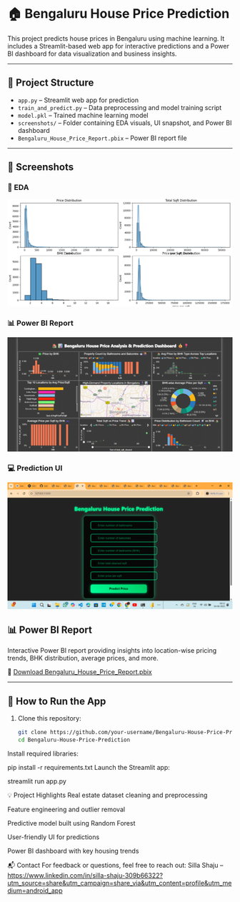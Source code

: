 # 🏠 Bengaluru House Price Prediction

This project predicts house prices in Bengaluru using machine learning. It includes a Streamlit-based web app for interactive predictions and a Power BI dashboard for data visualization and business insights.

---

## 📁 Project Structure

- `app.py` – Streamlit web app for prediction  
- `train_and_predict.py` – Data preprocessing and model training script  
- `model.pkl` – Trained machine learning model  
- `screenshots/` – Folder containing EDA visuals, UI snapshot, and Power BI dashboard  
- `Bengaluru_House_Price_Report.pbix` – Power BI report file

---

## 📸 Screenshots

### 🧠 EDA
![EDA](screenshots/eda.png)

### 📊 Power BI Report
![Power BI](screenshots/Bengaluru_House_Price_Report.png)

### 💻 Prediction UI
![UI](screenshots/prediction_ui.png)


## 📊 Power BI Report

Interactive Power BI report providing insights into location-wise pricing trends, BHK distribution, average prices, and more.

📎 [Download Bengaluru_House_Price_Report.pbix](Bengaluru_House_Price_Report.pbix)

---

## 🚀 How to Run the App

1. Clone this repository:
   ```bash
   git clone https://github.com/your-username/Bengaluru-House-Price-Prediction.git
   cd Bengaluru-House-Price-Prediction
Install required libraries:

pip install -r requirements.txt
Launch the Streamlit app:

streamlit run app.py

💡 Project Highlights
Real estate dataset cleaning and preprocessing

Feature engineering and outlier removal

Predictive model built using Random Forest

User-friendly UI for predictions

Power BI dashboard with key housing trends

📬 Contact
For feedback or questions, feel free to reach out:
Silla Shaju – https://www.linkedin.com/in/silla-shaju-309b66322?utm_source=share&utm_campaign=share_via&utm_content=profile&utm_medium=android_app



